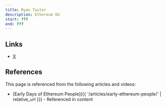 ```yaml
---
title: Ryan Taylor
description: Ethereum OG
start: ???
end: ???
---
```


## Links
- [X](https://twitter.com/AdjyLeak)

## References

This page is referenced from the following articles and videos:

- [Early Days of Ethereum People]({{ '/articles/early-ethereum-people/' | relative_url }}) - Referenced in content
